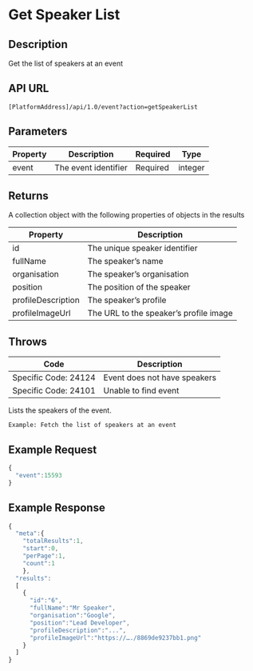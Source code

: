 # Get Speaker List

## Description

Get the list of speakers at an event

## API URL

`[PlatformAddress]/api/1.0/event?action=getSpeakerList`

## Parameters

| Property | Description | Required | Type |
| --- | --- | --- | --- |
| event | The event identifier | Required | integer |

## Returns

A collection object with the following properties of objects in the results

| Property | Description |
| --- | --- |
| id | The unique speaker identifier |
| fullName | The speaker’s name |
| organisation | The speaker’s organisation |
| position | The position of the speaker |
| profileDescription | The speaker’s profile |
| profileImageUrl | The URL to the speaker’s profile image |

## Throws

| Code | Description |
| --- | --- |
| Specific Code: 24124 | Event does not have speakers |
| Specific Code: 24101 | Unable to find event |

Lists the speakers of the event.

`Example: Fetch the list of speakers at an event`

## Example Request

```javascript
{ 
  "event":15593
}
```

## Example Response

```javascript
{
  "meta":{
    "totalResults":1,
    "start":0,
    "perPage":1,
    "count":1
    },
  "results":
  [
    {
      "id":"6",
      "fullName":"Mr Speaker",
      "organisation":"Google",
      "position":"Lead Developer",
      "profileDescription":"...",
      "profileImageUrl":"https://…./8869de9237bb1.png"
    }
  ]
}
```

